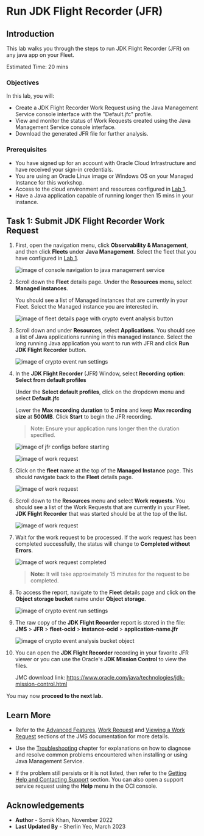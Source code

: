 # Run JDK Flight Recorder (JFR)

## Introduction

This lab walks you through the steps to run JDK Flight Recorder (JFR) on any java app on your Fleet.

Estimated Time: 20 mins

### Objectives

In this lab, you will:

* Create a JDK Flight Recorder Work Request using the Java Management Service console interface with the "Default.jfc" profile.
* View and monitor the status of Work Requests created using the Java Management Service console interface.
* Download the generated JFR file for further analysis.



### Prerequisites

* You have signed up for an account with Oracle Cloud Infrastructure and have received your sign-in credentials.
* You are using an Oracle Linux image or Windows OS on your Managed Instance for this workshop.
* Access to the cloud environment and resources configured in [Lab 1](?lab=set-up-and-enable-advanced-features-on-java-management-service).
* Have a Java application capable of running longer then 15 mins in your instance.

## Task 1: Submit JDK Flight Recorder Work Request

1. First, open the navigation menu, click **Observability & Management**, and then click **Fleets** under **Java Management**. Select the fleet that you have configured in [Lab 1](?lab=set-up-and-enable-advanced-features-on-java-management-service).
  
    ![image of console navigation to java management service](images/console-navigation-jms-fleet.png)

2. Scroll down the **Fleet** details page. Under the **Resources** menu, select **Managed instances**.

    You should see a list of Managed instances that are currently in your Fleet. Select the Managed instance you are interested in.
  
    ![image of fleet details page with crypto event analysis button](images/fleet-managed-instances.png)

3. Scroll down and under **Resources**, select **Applications**. You should see a list of Java applications running in this managed instance. Select the long running Java application you want to run with JFR and click **Run JDK Flight Recorder** button.
  
    ![image of crypto event run settings](images/managed-instance-applications-run-jfr.png)

4. In the **JDK Flight Recorder** (JFR) Window, select **Recording option**: **Select from default profiles**

    Under the **Select default profiles**, click on the dropdown menu and select **Default.jfc**

    Lower the **Max recording duration** to **5 mins** and keep **Max recording size** at **500MB**. Click **Start** to begin the JFR recording.

    > Note: Ensure your application runs longer then the duration specified.

    ![image of jfr configs before starting](images/jfr-config-start.png)

    ![image of work request](images/jfr-work-request-started-notification.png)

5. Click on the **fleet** name at the top of the **Managed Instance** page. This should navigate back to the **Fleet** details page.

    ![image of work request](images/managed-instance-to-fleet-navigation.png)

6. Scroll down to the **Resources** menu and select **Work requests**. You should see a list of the Work Requests that are currently in your Fleet. **JDK Flight Recorder** that was started should be at the top of the list.
  
    ![image of work request](images/jfr-work-request-started.png)

7. Wait for the work request to be processed. If the work request has been completed successfully, the status will change to **Completed without Errors**.
  
    ![image of work request completed](images/jfr-work-request-completed.png)

    >**Note:** It will take approximately 15 minutes for the request to be completed.

8. To access the report, navigate to the **Fleet** details page and click on the **Object storage bucket** name under **Object storage**.

    ![image of crypto event run settings](images/fleet-bucket-link.png)

9. The raw copy of the **JDK Flight Recorder** report is stored in the file: **JMS** > **JFR** > **fleet-ocid** > **instance-ocid** > **application-name.jfr**

    ![image of crypto event analysis bucket object](images/jfr-recording-download.png)


10. You can open the **JDK Flight Recorder** recording in your favorite JFR viewer or you can use the Oracle's **JDK Mission Control** to view the files. 

    JMC download link: https://www.oracle.com/java/technologies/jdk-mission-control.html



You may now **proceed to the next lab.**

## Learn More
 * Refer to the [Advanced Features](https://docs.oracle.com/en-us/iaas/jms/doc/advanced-features.html), [Work Request](https://docs.oracle.com/en-us/iaas/jms/doc/getting-started-java-management-service.html#GUID-47C63464-BC0C-4059-B552-ED9F33E77ED3) and [Viewing a Work Request](https://docs.oracle.com/en-us/iaas/jms/doc/fleet-views.html#GUID-F649F0E5-DD54-4DEC-A0F1-942FE3552C93) sections of the JMS documentation for more details.

 * Use the [Troubleshooting](https://docs.oracle.com/en-us/iaas/jms/doc/troubleshooting.html#GUID-2D613C72-10F3-4905-A306-4F2673FB1CD3) chapter for explanations on how to diagnose and resolve common problems encountered when installing or using Java Management Service.

 * If the problem still persists or it is not listed, then refer to the [Getting Help and Contacting Support](https://docs.oracle.com/en-us/iaas/Content/GSG/Tasks/contactingsupport.htm) section. You can also open a support service request using the **Help** menu in the OCI console.
 
## Acknowledgements

* **Author** - Somik Khan, November 2022
* **Last Updated By** - Sherlin Yeo, March 2023

